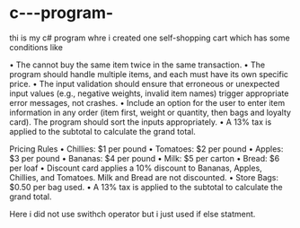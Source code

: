 # c---program-

thi is my c# program whre i created one self-shopping cart which has some conditions like 

•	The cannot buy the same item twice in the same transaction.
•	The program should handle multiple items, and each must have its own specific price.
•	The input validation should ensure that erroneous or unexpected input values (e.g., negative weights, invalid item names) trigger appropriate error messages, not crashes.
•	Include an option for the user to enter item information in any order (item first, weight or quantity, then bags and loyalty card). The program should sort the inputs appropriately.
•	A 13% tax is applied to the subtotal to calculate the grand total.

Pricing Rules
•	Chillies: $1 per pound
•	Tomatoes: $2 per pound
•	Apples: $3 per pound
•	Bananas: $4 per pound
•	Milk: $5 per carton
•	Bread: $6 per loaf
•	Discount card applies a 10% discount to Bananas, Apples, Chillies, and Tomatoes. Milk and Bread are not discounted.
•	Store Bags: $0.50 per bag used.
•	 A 13% tax is applied to the subtotal to calculate the grand total.


Here i did not use swithch operator but i just used if else statment.
